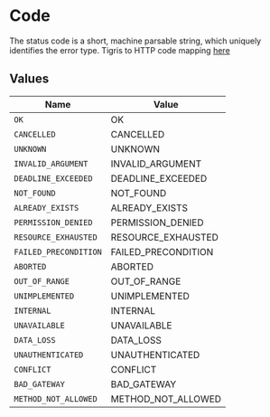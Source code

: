 # Code

The status code is a short, machine parsable string, which uniquely identifies the error type. Tigris to HTTP code mapping [here](/reference/http-code)


## Values

| Name                  | Value                 |
| --------------------- | --------------------- |
| `OK`                  | OK                    |
| `CANCELLED`           | CANCELLED             |
| `UNKNOWN`             | UNKNOWN               |
| `INVALID_ARGUMENT`    | INVALID_ARGUMENT      |
| `DEADLINE_EXCEEDED`   | DEADLINE_EXCEEDED     |
| `NOT_FOUND`           | NOT_FOUND             |
| `ALREADY_EXISTS`      | ALREADY_EXISTS        |
| `PERMISSION_DENIED`   | PERMISSION_DENIED     |
| `RESOURCE_EXHAUSTED`  | RESOURCE_EXHAUSTED    |
| `FAILED_PRECONDITION` | FAILED_PRECONDITION   |
| `ABORTED`             | ABORTED               |
| `OUT_OF_RANGE`        | OUT_OF_RANGE          |
| `UNIMPLEMENTED`       | UNIMPLEMENTED         |
| `INTERNAL`            | INTERNAL              |
| `UNAVAILABLE`         | UNAVAILABLE           |
| `DATA_LOSS`           | DATA_LOSS             |
| `UNAUTHENTICATED`     | UNAUTHENTICATED       |
| `CONFLICT`            | CONFLICT              |
| `BAD_GATEWAY`         | BAD_GATEWAY           |
| `METHOD_NOT_ALLOWED`  | METHOD_NOT_ALLOWED    |